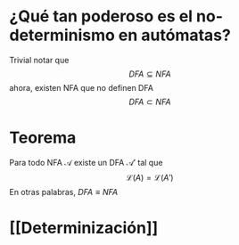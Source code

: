 # ¿Qué tan poderoso es el no-determinismo en autómatas?
Trivial notar que
$$DFA\subseteq{NFA}$$
ahora, existen NFA que no definen DFA
$$DFA\subset{NFA}$$
# Teorema
Para todo NFA $\mathcal{A}$ existe un DFA $\mathcal{A}'$ tal que
$$\mathcal{L}\mathcal(A)=\mathcal{L}\mathcal(A')$$
En otras palabras, $DFA\equiv{NFA}$
# [[Determinización]]